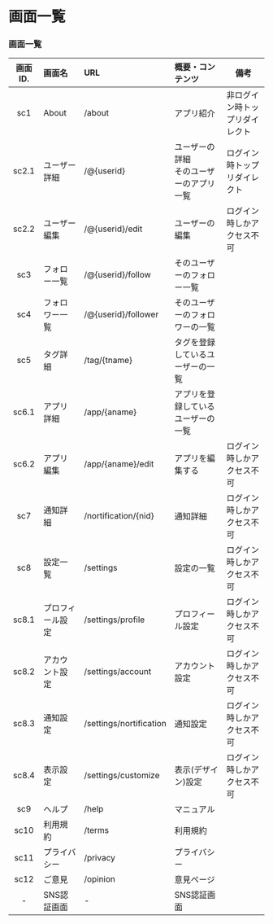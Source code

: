 # 画面一覧

### 画面一覧

|画面ID.|画面名|URL|概要・コンテンツ|備考|
|:-:|:-|:-|:-|--|
| sc1 | About |  /about  | アプリ紹介    | 非ログイン時トップリダイレクト |
| sc2.1 | ユーザー詳細 | /@{userid} | ユーザーの詳細<br>そのユーザーのアプリ一覧 | ログイン時トップリダイレクト |
| sc2.2 | ユーザー編集 | /@{userid}/edit | ユーザーの編集 | ログイン時しかアクセス不可 |
| sc3 | フォロー一覧 | /@{userid}/follow | そのユーザーのフォロー一覧 |  |
| sc4 | フォロワー一覧 | /@{userid}/follower | そのユーザーのフォロワーの一覧| |
| sc5 |タグ詳細|/tag/{tname}|タグを登録しているユーザーの一覧||
| sc6.1 |アプリ詳細|/app/{aname}|アプリを登録しているユーザーの一覧||
| sc6.2 |アプリ編集|/app/{aname}/edit|アプリを編集する|ログイン時しかアクセス不可|
| sc7 |通知詳細|/nortification/{nid}|通知詳細|ログイン時しかアクセス不可|
| sc8 |設定一覧|/settings|設定の一覧|ログイン時しかアクセス不可|
| sc8.1 |プロフィール設定|/settings/profile|プロフィール設定|ログイン時しかアクセス不可|
| sc8.2 |アカウント設定|/settings/account|アカウント設定|ログイン時しかアクセス不可|
| sc8.3 |通知設定|/settings/nortification|通知設定|ログイン時しかアクセス不可|
| sc8.4 |表示設定|/settings/customize|表示(デザイン)設定|ログイン時しかアクセス不可|
| sc9 |ヘルプ|/help|マニュアル||
| sc10 |利用規約|/terms|利用規約||
| sc11 |プライバシー|/privacy|プライバシー||
| sc12 |ご意見|/opinion|意見ページ||
|-|SNS認証画面|-|SNS認証画面||

